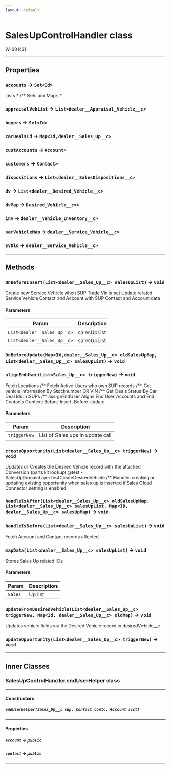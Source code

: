 ```yaml
---
layout: default
---
```

# SalesUpControlHandler class

 W-001431

---
## Properties

### `accounts` → `Set<Id>`

Lists * /** Sets and Maps *

### `appraisalVehList` → `List<dealer__Appraisal_Vehicle__c>`

### `buyers` → `Set<Id>`

### `carDealsId` → `Map<Id,dealer__Sales_Up__c>`

### `custAccounts` → `Account>`

### `customers` → `Contact>`

### `dispositions` → `List<dealer__SalesDispositions__c>`

### `dv` → `List<dealer__Desired_Vehicle__c>`

### `dvMap` → `Desired_Vehicle__c>>`

### `inv` → `dealer__Vehicle_Inventory__c>`

### `serVehicleMap` → `dealer__Service_Vehicle__c>`

### `svOld` → `dealer__Service_Vehicle__c>`

---
## Methods
### `OnBeforeInsert(List<dealer__Sales_Up__c> salesUpList)` → `void`

 Create new Service Vehicle when SUP Trade Vin is set Update related Service Vehicle Contact and Account with SUP Contact and Account data

#### Parameters
|Param|Description|
|-----|-----------|
|`List<dealer__Sales_Up__c>` |  salesUpList |
|`List<dealer__Sales_Up__c>` |  salesUpList |

### `OnBeforeUpdate(Map<Id,dealer__Sales_Up__c> oldSalesUpMap, List<dealer__Sales_Up__c> salesUpList)` → `void`
### `alignEndUser(List<Sales_Up__c> triggerNew)` → `void`

 Fetch Locations /** Fetch Active Users who own SUP records /** Get vehicle information By Stocknumber OR VIN /** Get Deals Status By Car Deal Ids in SUPs /** assignEndUser Aligns End User Accounts and End Contacts Context: Before Insert, Before Update

#### Parameters
|Param|Description|
|-----|-----------|
|`triggerNew` |  List of Sales ups in update call |

### `createOpportunity(List<dealer__Sales_Up__c> triggerNew)` → `void`

 Updates or Creates the Desired Vehicle record with the attached Conversion (parts kit lookup) @test - SalesUpDomainLayer.testCreateDesiredVehicle /** Handles creating or updating existing opportunity when sales up is inserted if Sales Cloud Connector setting is enabled

### `handleIsAfter(List<dealer__Sales_Up__c> oldSalesUpMap, List<dealer__Sales_Up__c> salesUpList, Map<ID, dealer__Sales_Up__c> salesUpMap)` → `void`
### `handleIsBefore(List<dealer__Sales_Up__c> salesUpList)` → `void`

 Fetch Account and Contact records affected

### `mapData(List<dealer__Sales_Up__c> salesUpList)` → `void`

 Stores Sales Up related IDs

#### Parameters
|Param|Description|
|-----|-----------|
|`Sales` |  Up list |

### `updateFromDesiredVehicle(List<dealer__Sales_Up__c> triggerNew, Map<Id, dealer__Sales_Up__c> oldMap)` → `void`

 Updates vehicle fields via the Desired Vehicle record in desiredVehicle__c

### `updateOpportunity(List<dealer__Sales_Up__c> triggerNew)` → `void`
---
## Inner Classes

### SalesUpControlHandler.endUserHelper class
---
#### Constructors
##### `endUserHelper(Sales_Up__c sup, Contact contc, Account acct)`
---
#### Properties

##### `account` → `public`

##### `contact` → `public`

---
